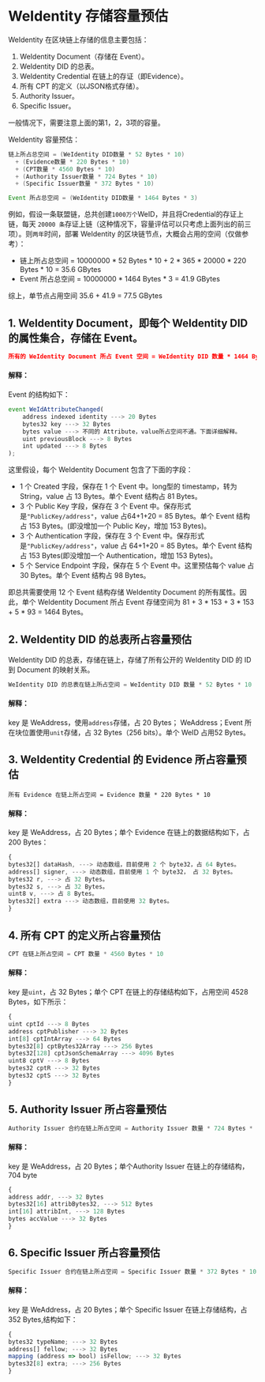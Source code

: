 # WeIdentity 存储容量预估

WeIdentity 在区块链上存储的信息主要包括：
1. WeIdentity Document（存储在 Event）。
2. WeIdentity DID 的总表。
3. WeIdentity Credential 在链上的存证（即Evidence）。
4. 所有 CPT 的定义（以JSON格式存储）。
5. Authority Issuer。
6. Specific Issuer。

一般情况下，需要注意上面的第1，2，3项的容量。

WeIdentity 容量预估：

```JAVA
链上所占总空间 = (WeIdentity DID数量 * 52 Bytes * 10)
  + (Evidence数量 * 220 Bytes * 10)
  + (CPT数量 * 4560 Bytes * 10)
  + (Authority Issuer数量 * 724 Bytes * 10)
  + (Specific Issuer数量 * 372 Bytes * 10)
```

```JAVA
Event 所占总空间 = (WeIdentity DID数量 * 1464 Bytes * 3)
```

例如，假设一条联盟链，总共创建`1000万个`WeID，并且将Credential的存证上链，每天 `20000 条`存证上链（这种情况下，容量评估可以只考虑上面列出的前三项）。则`两年`时间，部署 WeIdentity 的区块链节点，大概会占用的空间（仅做参考）：
* 链上所占总空间 = 10000000 * 52 Bytes * 10 + 2 * 365 * 20000 * 220 Bytes * 10 = 35.6 GBytes
* Event 所占总空间 = 10000000 * 1464 Bytes * 3 =  41.9 GBytes

综上，单节点占用空间 35.6 + 41.9 = 77.5 GBytes

## 1. WeIdentity Document，即每个 WeIdentity DID 的属性集合，存储在 Event。

```JSON
所有的 WeIdentity Document 所占 Event 空间 = WeIdentity DID 数量 * 1464 Bytes * 3
```

#### 解释：

Event 的结构如下：
```javascript
event WeIdAttributeChanged(
    address indexed identity ---> 20 Bytes
    bytes32 key ---> 32 Bytes
    bytes value ---> 不同的 Attribute，value所占空间不通。下面详细解释。
    uint previousBlock ---> 8 Bytes
    int updated ---> 8 Bytes
);
```

这里假设，每个 WeIdentity Document 包含了下面的字段：
* 1 个 Created 字段，保存在 1 个 Event 中。long型的 timestamp，转为 String，value 占 13 Bytes。单个 Event 结构占 81 Bytes。
* 3 个 Public Key 字段，保存在 3 个 Event 中。保存形式是`"PublicKey/address"`，value 占64+1+20 = 85 Bytes。单个 Event 结构占 153 Bytes。(即没增加一个 Public Key，增加 153 Bytes)。
* 3 个 Authentication 字段，保存在 3 个 Event 中。保存形式是`"PublicKey/address"`，value 占 64+1+20 = 85 Bytes。单个 Event 结构占 153 Bytes(即没增加一个 Authentication，增加 153 Bytes)。
* 5 个 Service Endpoint 字段，保存在 5 个 Event 中。这里预估每个 value 占 30 Bytes。单个 Event 结构占 98 Bytes。

即总共需要使用 12 个 Event 结构存储 WeIdentity Document 的所有属性。因此，单个 WeIdentity Document 所占 Event 存储空间为 81 + 3 * 153 + 3 * 153 + 5 * 93 = 1464 Bytes。


## 2. WeIdentity DID 的总表所占容量预估

WeIdentity DID 的总表，存储在链上，存储了所有公开的 WeIdentity DID 的 ID 到 Document 的映射关系。

```javascript
WeIdentity DID 的总表在链上所占空间 = WeIdentity DID 数量 * 52 Bytes * 10
```

#### 解释：
key 是 WeAddress，使用`address`存储，占 20 Bytes； WeAddress；Event 所在块位置使用`unit`存储，占 32 Bytes（256 bits）。单个 WeID 占用52 Bytes。


## 3. WeIdentity Credential 的 Evidence 所占容量预估

```
所有 Evidence 在链上所占空间 = Evidence 数量 * 220 Bytes * 10
```

#### 解释：
key 是 WeAddress，占 20 Bytes；单个 Evidence 在链上的数据结构如下，占200 Bytes：

```javascript
{
bytes32[] dataHash, ---> 动态数组，目前使用 2 个 byte32，占 64 Bytes。
address[] signer, ---> 动态数组，目前使用 1 个 byte32， 占 32 Bytes。
bytes32 r, ---> 占 32 Bytes。
bytes32 s, ---> 占 32 Bytes。
uint8 v, ---> 占 8 Bytes。
bytes32[] extra ---> 动态数组，目前使用 32 Bytes。
}
```

## 4. 所有 CPT 的定义所占容量预估

```javascript
CPT 在链上所占空间 = CPT 数量 * 4560 Bytes * 10
```

#### 解释：
key 是`uint`，占 32 Bytes；单个 CPT 在链上的存储结构如下，占用空间 4528 Bytes，如下所示：

```javascript
{
uint cptId ---> 8 Bytes
address cptPublisher ---> 32 Bytes
int[8] cptIntArray ---> 64 Bytes
bytes32[8] cptBytes32Array ---> 256 Bytes
bytes32[128] cptJsonSchemaArray ---> 4096 Bytes
uint8 cptV ---> 8 Bytes
bytes32 cptR ---> 32 Bytes
bytes32 cptS ---> 32 Bytes
}
```

## 5. Authority Issuer 所占容量预估

```javascript
Authority Issuer 合约在链上所占空间 = Authority Issuer 数量 * 724 Bytes * 10
```

#### 解释：
key 是 WeAddress，占 20 Bytes；单个Authority Issuer 在链上的存储结构，704 byte

```javascript
{
address addr, ---> 32 Bytes
bytes32[16] attribBytes32, ---> 512 Bytes
int[16] attribInt, ---> 128 Bytes
bytes accValue ---> 32 Bytes
}
```

## 6. Specific Issuer 所占容量预估

```javascript
Specific Issuer 合约在链上所占空间 = Specific Issuer 数量 * 372 Bytes * 10
```

#### 解释：
key 是 WeAddress，占 20 Bytes；单个 Specific Issuer 在链上存储结构，占 352 Bytes,结构如下：

```javascript
{
bytes32 typeName; ---> 32 Bytes
address[] fellow; ---> 32 Bytes
mapping (address => bool) isFellow; ---> 32 Bytes
bytes32[8] extra; ---> 256 Bytes
}
```
